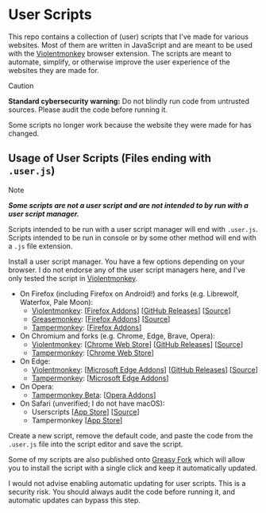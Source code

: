 # User Scripts

This repo contains a collection of (user) scripts that I've made for various websites. Most of them are written in JavaScript and are meant to be used with the [Violentmonkey](https://violentmonkey.github.io/) browser extension. The scripts are meant to automate, simplify, or otherwise improve the user experience of the websites they are made for.

> [!CAUTION]
> **Standard cybersecurity warning:**
> Do not blindly run code from untrusted sources. Please audit the code before running it.

Some scripts no longer work because the website they were made for has changed.

## Usage of User Scripts (Files ending with `.user.js`)

> [!NOTE]
> _**Some scripts are not a user script and are not intended to by run with a user script manager.**_
> 
> Scripts intended to be run with a user script manager will end with `.user.js`. Scripts intended to be run in console or by some other method will end with a `.js` file extension.

Install a user script manager. You have a few options depending on your browser. I do not endorse any of the user script managers here, and I've only tested the script in [Violentmonkey](https://violentmonkey.github.io/).
   - On Firefox (including Firefox on Android!) and forks (e.g. Librewolf, Waterfox, Pale Moon):
     -  [Violentmonkey](https://violentmonkey.github.io/): [[Firefox Addons](https://addons.mozilla.org/en-US/firefox/addon/violentmonkey/)] [[GitHub Releases](https://github.com/violentmonkey/violentmonkey/releases)] [[Source](https://github.com/violentmonkey/violentmonkey)]
     - [Greasemonkey](https://www.greasespot.net/): [[Firefox Addons](https://addons.mozilla.org/en-US/firefox/addon/greasemonkey/)] [[Source](https://github.com/greasemonkey/greasemonkey/)]
     -  [Tampermonkey](https://www.tampermonkey.net/): [[Firefox Addons](https://addons.mozilla.org/en-US/firefox/addon/tampermonkey/)]
   - On Chromium and forks (e.g. Chrome, Edge, Brave, Opera):
     -  [Violentmonkey](https://violentmonkey.github.io/): [[Chrome Web Store](https://chromewebstore.google.com/detail/violentmonkey/jinjaccalgkegednnccohejagnlnfdag)] [[GitHub Releases](https://github.com/violentmonkey/violentmonkey/releases)] [[Source](https://github.com/violentmonkey/violentmonkey)]
     -  [Tampermonkey](https://www.tampermonkey.net/): [[Chrome Web Store](https://chromewebstore.google.com/detail/tampermonkey/dhdgffkkebhmkfjojejmpbldmpobfkfo)]
   - On Edge:
     -  [Violentmonkey](https://violentmonkey.github.io/): [[Microsoft Edge Addons](https://microsoftedge.microsoft.com/addons/detail/eeagobfjdenkkddmbclomhiblgggliao)] [[GitHub Releases](https://github.com/violentmonkey/violentmonkey/releases)] [[Source](https://github.com/violentmonkey/violentmonkey)]
     -  [Tampermonkey](https://www.tampermonkey.net/): [[Microsoft Edge Addons](https://microsoftedge.microsoft.com/addons/detail/tampermonkey/iikmkjmpaadaobahmlepeloendndfphd)]
   - On Opera:
     -  [Tampermonkey Beta](https://www.tampermonkey.net/): [[Opera Addons](https://addons.opera.com/en/extensions/details/tampermonkey-beta/)]
   - On Safari (unverified; I do not have macOS):
     - Userscripts [[App Store](https://apps.apple.com/xk/app/userscripts/id1463298887)] [[Source](https://github.com/quoid/userscripts)]
     - Tampermonkey [[App Store](https://apps.apple.com/us/app/tampermonkey/id1482490089)]


Create a new script, remove the default code, and paste the code from the `.user.js` file into the script editor and save the script.

Some of my scripts are also published onto [Greasy Fork](https://greasyfork.org/en/users/416480-excigma) which will allow you to install the script with a single click and keep it automatically updated.

I would not advise enabling automatic updating for user scripts. This is a security risk. You should always audit the code before running it, and automatic updates can bypass this step.
